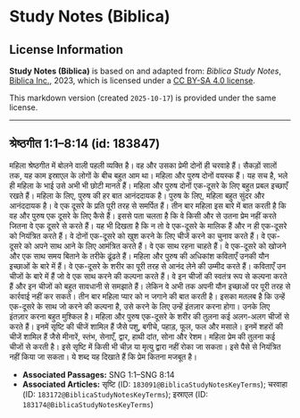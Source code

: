 # Study Notes (Biblica)

## License Information

**Study Notes (Biblica)** is based on and adapted from: _Biblica Study Notes_, [Biblica Inc.](https://www.biblica.com/), 2023, which is licensed under a [CC BY-SA 4.0 license](https://creativecommons.org/licenses/by-sa/4.0/legalcode.en).

This markdown version (created `2025-10-17`) is provided under the same license.



--------------------------------

## श्रेष्ठगीत 1:1–8:14 (id: 183847)

महिला श्रेष्ठगीत में बोलने वाली पहली व्यक्ति है। वह और उसका प्रेमी दोनों ही चरवाहे हैं। सैकड़ों सालों तक, यह काम इस्राएल के लोगों के बीच बहुत आम था। महिला और पुरुष दोनों वयस्क हैं। यह सच है, भले ही महिला के भाई उसे अभी भी छोटी मानते हैं। महिला और पुरुष दोनों एक\-दूसरे के लिए बहुत प्रबल इच्छाएँ रखते हैं। महिला के लिए, पुरुष की हर बात आनंददायक है। पुरुष के लिए, महिला बहुत सुंदर और आनंददायक है। वे एक दूसरे के प्रति पूरी तरह से समर्पित हैं। तीन बार महिला इस बारे में बात करती है कि वह और पुरुष एक दूसरे के लिए कैसे हैं। इससे पता चलता है कि वे किसी और से उतना प्रेम नहीं करते जितना वे एक दूसरे से करते हैं। यह भी दिखता है कि न तो वे एक\-दूसरे के मालिक हैं और न ही एक\-दूसरे को नियंत्रित करते हैं। वे दोनों एक\-दूसरे को खुश करने के लिए चीजें करने का चुनाव करते हैं। वे एक\-दूसरे को अपने साथ आने के लिए आमंत्रित करते हैं। वे एक साथ रहना चाहते हैं। वे एक\-दूसरे को खोजने और एक साथ समय बिताने के तरीके ढूंढते हैं। महिला और पुरुष की अधिकांश कविताएँ उनकी यौन इच्छाओं के बारे में हैं। वे एक\-दूसरे के शरीर का पूरी तरह से आनंद लेने की उम्मीद करते हैं। कविताएँ उन चीजों के बारे में हैं जो वे एक साथ करने की कल्पना करते हैं। वे इन चीजों की स्वतंत्र रूप से कल्पना करते हैं और इन चीजों को बहुत सावधानी से समझाते हैं। लेकिन वे अभी तक अपनी यौन इच्छाओं पर पूरी तरह से कार्रवाई नहीं कर सकते। तीन बार महिला प्यार को न जगाने की बात करती है। इसका मतलब है कि उन्हें एक\-दूसरे के साथ जो करने की कल्पना है, उसे करने के लिए उन्हें इंतज़ार करना होगा। उनके लिए इंतज़ार करना बहुत मुश्किल है। महिला और पुरुष एक\-दूसरे के शरीर की तुलना कई अलग\-अलग चीजों से करते हैं। इनमें सृष्टि की चीजें शामिल हैं जैसे पशु, बगीचे, पहाड़, फूल, फल और मसाले। इनमें शहरों की चीजें शामिल हैं जैसे मीनारें, स्तंभ, सेनाएँ, द्वार, हाथी दांत, सोना और रेशम। महिला प्रेम की तुलना कई चीजों से करती है। इसे सृष्टि में किसी भी चीज़ या मृत्यु द्वारा नहीं रोका जा सकता। इसे पैसे से नियंत्रित नहीं किया जा सकता। ये शब्द यह दिखाते हैं कि प्रेम कितना मजबूत है।

* **Associated Passages:** SNG 1:1–SNG 8:14
* **Associated Articles:** सृष्टि (ID: `183091@BiblicaStudyNotesKeyTerms`); चरवाहा (ID: `183172@BiblicaStudyNotesKeyTerms`); इस्राएल  (ID: `183174@BiblicaStudyNotesKeyTerms`)

